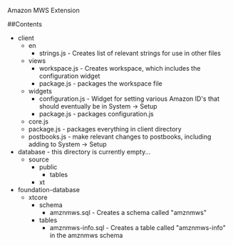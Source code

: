 Amazon MWS Extension

##Contents
* client
  * en
    * strings.js - Creates list of relevant strings for use in other files
  * views
    * workspace.js - Creates workspace, which includes the configuration widget
    * package.js - packages the workspace file
  * widgets
    * configuration.js - Widget for setting various Amazon ID's that should eventually be in System -> Setup
    * package.js - packages configuration.js
  * core.js
  * package.js - packages everything in client directory
  * postbooks.js - make relevant changes to postbooks, including adding to System -> Setup
* database - this directory is currently empty...
  * source
    * public
      * tables
    * xt
* foundation-database
  * xtcore
    * schema
      * amznmws.sql - Creates a schema called "amznmws"
    * tables
      * amznmws-info.sql - Creates a table called "amznmws-info" in the amznmws schema
